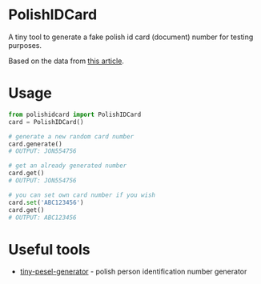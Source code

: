 # PolishIDCard
A tiny tool to generate a fake polish id card (document) number for testing purposes.

Based on the data from [this article](https://en.wikipedia.org/wiki/Polish_identity_card).

# Usage
```python
from polishidcard import PolishIDCard
card = PolishIDCard()

# generate a new random card number
card.generate()
# OUTPUT: JON554756

# get an already generated number
card.get()
# OUTPUT: JON554756

# you can set own card number if you wish
card.set('ABC123456')
card.get()
# OUTPUT: ABC123456
```
# Useful tools
* [tiny-pesel-generator](https://github.com/dwabece/tiny-pesel-generator) - polish person identification number generator
